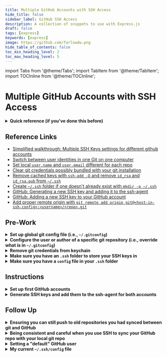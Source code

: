 ```yaml
---
title: Multiple GitHub Accounts with SSH Access
hide_title: false
sidebar_label: GitHub SSH Access
description: A collection of snippets to use with Express.js
draft: false
tags: [express]
keywords: [express]
image: https://github.com/farlowdw.png
hide_table_of_contents: false
toc_min_heading_level: 2
toc_max_heading_level: 5
---
```


import Tabs from '@theme/Tabs';
import TabItem from '@theme/TabItem';
import TOCInline from '@theme/TOCInline';

# Multiple GitHub Accounts with SSH Access

<details><summary> <strong>Quick reference (if you've done this before)</strong></summary>

Example GitHub email and username used for the process outlined below, respectively (this guide assumes you are using Bash as your shell): 

- GitHub Email: `johndoessh@gmail.com`
- GitHub Username: `johndoessh`

Quick version to copy and past line by line (do not copy and paste all at once; replace `JOHNDOESSH` as appropriate; step by step version with some commentary follows):

``` BASH
cd ~/.ssh
ssh-keygen -t rsa -b 4096 -C JOHNDOESSH@gmail.com
# id_rsa_JOHNDOESSH             # file in which to save the key
# Press Enter                   # do not associate a passphrase with key
# Press Enter                   # confirm no associated passphrase with key
eval "$(ssh-agent -s)"
echo -e "# JOHNDOESSH@gmail.com account (GitHub username: JOHNDOESSH)\nHost github-JOHNDOESSH\n\tHostName github.com\n\tUser git\n\tIdentityFile ~/.ssh/id_rsa_JOHNDOESSH" >> ~/.ssh/config
ssh-add -K ~/.ssh/id_rsa_JOHNDOESSH
pbcopy < ~/.ssh/id_rsa_JOHNDOESSH.pub
# https://github.com/settings/keys # <-- Visit this link to add the SSH key to your GitHub account
```

Now run the following to test your SSH connection:

``` BASH
cd ~/Desktop && mkdir example-repo && cd example-repo && echo "Example repo using SSH" >> README.md
git init
git config user.email "johndoessh@gmail.com"
git add .
git commit -m "initial commit"
git remote add origin 
git push -u origin master
```

Here is the entire process as a short video (open in new tab to see more clearly):

<p align='center'>
  <img src='https://user-images.githubusercontent.com/73844584/97923953-8017be80-1d24-11eb-865d-a24400992e9d.gif' />
</p>

The quick process outlined above is shown below in more detail:

1. **Navigate to `.ssh` folder in home directory:**
  ``` BASH
  cd ~/.ssh
  ```
  You want to be in the `~/.ssh` folder for the duration of setting up your SSH connection to your GitHub account.

2. **Generate SSH key associated with GitHub email:**
  ``` BASH
  ssh-keygen -t rsa -b 4096 -C "johndoessh@gmail.com"
  ```
  Use `id_rsa_johndoessh` when you encounter the following prompt after executing the line above: `Enter a file in which to save the key (/Users/you/.ssh/id_rsa): `. Then press `Enter` twice to avoid setting a passphrase (first to specify no passphrase and then again to confirm no passphrase).

3. **Start the ssh-agent in the background:**
  ``` BASH
  eval "$(ssh-agent -s)"
  ```

4. **Modify `~/.ssh/config` file to automatically load keys into the ssh-agent and store passphrases in keychain:**
  ``` BASH
  echo -e '# johndoessh@gmail.com account (GitHub username: johndoessh)\nHost github-johndoessh\n\tHostName github.com\n\tUser git\n\tIdentityFile ~/.ssh/id_rsa_johndoessh' >> ~/.ssh/config
  ```
  Executing the line above results in the following being written to the `~/.ssh/config` file (you can either do this step manually or programmatically as done above, but you must add these details, except the comment of course, to your `~/.ssh/config` file):
  ```
  # johndoessh@gmail.com account (GitHub username: johndoessh)
  Host github-johndoessh
    HostName github.com
    User git
    IdentityFile ~/.ssh/id_rsa_johndoessh
  ```

5. **Add SSH private key to ssh-agent and store passphrase in keychain:**
  ```
  ssh-add -K ~/.ssh/id_rsa_johndoessh
  ```

6. **Copy SSH public key to clipboard:**
  ```
  pbcopy < ~/.ssh/id_rsa_johndoessh.pub
  ```

| NOTE (local setup complete) |
| :--- |
| Everything involving the *local* set up concerning your SSH key to be used with GitHub should be done now. The step below simply involves actually adding your SSH key to your GitHub account. |

7. **[Add the SSH key to your GitHub account](https://github.com/settings/keys):**
  Click "New SSH key", create a descriptive title (whatever you want), paste the copied key from the step above into the "Key" input field, and then click "Add SSH key".

| NOTE (testing remote repo SSH connection) |
| :--- |
| The next few steps are really what it's all about. We will set up a dummy repository locally, `example-repo`, and we will create in this repository a sample `README.md` file with `Example repo using SSH` as its sole content. Then we will create a repository on GitHub called `example-repo-using-ssh`. Finally, we will test whether or not we can connect the local repo with the remote repo using SSH (we will test this by trying to push from the local repo to the remote repo by means of an SSH connection). |

8. **Create dummy local repo on desktop with `README.md` file:**
  ``` BASH
  cd ~/Desktop && mkdir example-repo && cd example-repo && echo "Example repo using SSH" >> README.md
  ```

9. **Initialize git repository:**
  ``` BASH
  git init
  ```

10. **Configure git repo user email (skip if this is for default GitHub account):**
  ``` BASH
  git config user.email "johndoessh@gmail.com"
  ```
  As detailed later in these notes, you can skip this step if you are setting things up for the *default* GitHub user.

11. **Add all changes to staging area:** 
  ``` BASH
  git add .
  ```

12. **Commit changes:**
  ``` BASH
  git commit -m "initial commit"
  ```

13. **Add remote origin (use default SSH code given by GitHub if this is for default GitHub account):** 
  ``` BASH
  git remote add origin git@github-johndoessh:johndoessh/example-repo-using-ssh.git
  ```

  On GitHub, the quick setup SSH option, by default, would give you something like `git@github.com:johndoessh/example-repo-using-ssh.git`. As detailed later in these notes, you can use this default boilerplate code *if and only if* the `johndoessh` GitHub account were your default GitHub account. Otherwise, as indicated above, you need to change the `github.com` part to `github-johndoessh`. Note that `github-johndoessh` is the Host we specified in our `~/.ssh/config` file previously:
  ```
  # johndoessh@gmail.com account (GitHub username: johndoessh)
  Host github-johndoessh
    HostName github.com
    User git
    IdentityFile ~/.ssh/id_rsa_johndoessh
  ```

  If `johndoessh` were our default GitHub user, then we would simply have `Host github.com` as the top line (this is detailed later in these notes).

14. **Push to master:**
  ``` BASH
  git push -u origin master
  ```

  This is the ultimate moment of truth. If everything works as expected, then we should see the terminal enumerating, counting, and writing objects along with some other git-specific things. In the end, we should see something like `Branch 'master' set up to track remote branch 'master' from 'origin'.` and we should be able to hop back to our GitHub repo, refresh the page, and see the minimal contents from `README.md` printed on the screen.

  As noted [here](https://stackoverflow.com/a/52064660/5209533), the `-u` flag in `git push -u origin master` adds a tracking reference to the upstream server you are pushing to. What is important here is that this lets you do a `git pull` without supplying any more arguments. For example, once you do a `git push -u origin master`, you can later call `git pull` and git will know that you actually meant `git pull origin master`. Otherwise, you'd have to type in the whole command.

---

</details>

## Reference Links

- [Simplified walkthrough: Multiple SSH Keys settings for different github accounts](https://gist.github.com/jexchan/2351996)
- [Switch between user identities in one Git on one computer](https://stackoverflow.com/a/9348040/5209533)
- [Set local `user.name` and `user.email` different for each repo](https://stackoverflow.com/a/42167480/5209533)
- [Clear git credentials possibly bundled with your git installation](https://stackoverflow.com/a/24130956/5209533)
- [Remove cached keys with `ssh-add -D` and remove `id_rsa` and `id_rsa.pub` from `~/.ssh`](https://unix.stackexchange.com/a/333657/127936)
- [Create `~/.ssh` folder if one doesn't already exist with `mkdir -p ~/.ssh`](https://superuser.com/a/635270/1039386)
- [GitHub: Generating a new SSH key and adding it to the ssh-agent](https://docs.github.com/en/free-pro-team@latest/github/authenticating-to-github/generating-a-new-ssh-key-and-adding-it-to-the-ssh-agent)
- [GitHub: Adding a new SSH key to your GitHub account](https://docs.github.com/en/free-pro-team@latest/github/authenticating-to-github/adding-a-new-ssh-key-to-your-github-account)
- [Add proper remote origin with `git remote add origin git@<host-in-ssh-config>:<username>/<repo>.git`](https://gist.github.com/jexchan/2351996#gistcomment-1238647)

## Pre-Work

<details><summary> <strong>Set up global git config file (i.e., <code>~/.gitconfig</code>)</strong></summary>

Make sure you have a `.gitconfig` file in your Home directory: `cd ~ && ls -1a`. If you do not see `.gitconfig` in the listed contents, then simply create one by executing the following: `touch .gitconfig`. The goal is to configure some settings for git *globally* and then be able to apply settings *locally*. 

- **Global git settings:** Global git settings, found in `~/.gitconfig`, will apply to *every* git repository you create (unless specified otherwise).
- **Local git settings:** You can override your global git settings on a repository-by-repository basis (i.e., you can override global git repository settings by adding *local* git repository settings). When you initialize a git repository with `git init`, the `.git` folder that is created has the following directory structure (as of Nov 3, 2020):

  ```
  .
  ├── HEAD
  ├── config
  ├── description
  ├── hooks
  │   ├── applypatch-msg.sample
  │   ├── commit-msg.sample
  │   ├── fsmonitor-watchman.sample
  │   ├── post-update.sample
  │   ├── pre-applypatch.sample
  │   ├── pre-commit.sample
  │   ├── pre-push.sample
  │   ├── pre-rebase.sample
  │   ├── pre-receive.sample
  │   ├── prepare-commit-msg.sample
  │   └── update.sample
  ├── info
  │   └── exclude
  ├── objects
  │   ├── info
  │   └── pack
  └── refs
      ├── heads
      └── tags
  ```

  The `config` file is what we are interested in. This `config` file is *local* to the git repository in which it resides. We can specify settings in this `.git/config` file that override the default settings applied globally to all git repositories in the `~/.gitconfig` file.

Given that we will be setting up multiple GitHub accounts to be used with git on the same computer, it is imperative that the `~/.gitconfig` file contain only what is pertinent to what you want to be considered the "default" GitHub user. For example, here is a small snippet from my own `~/.gitconfig`:

```
[user]
	email = daniel.w.farlow@gmail.com
	name = Daniel Farlow
[core]
	editor = nano
	excludesfile = /Users/danielfarlow/.gitignore_global
```

This means that, by default, if we initialize a git repo locally and sync it remotely to a GitHub repo, then commits on GitHub will show up as being authored by the username GitHub has on file associated with `daniel.w.farlow@gmail.com`, namely `farlowd` (it also means the `nano` editor will be the default one for repos and every repo should ignore what is listed in `/Users/danielfarlow/.gitignore_global`). That is fine if that is the intended behavior, but that will not be the intended behavior in parts of this guide as we are trying to set up *multiple* GitHub accounts with commits by *different* authors all managed on the same computer by the same person. 

The next note details how to make sure GitHub recognizes what you want (i.e., author of commit message, etc.), how to override global git settings in a local git repository, etc.

---

</details>

<details><summary> <strong>Configure the user or author of a specific git repository (i.e., override what is in <code>~/.gitconfig</code>)</strong></summary>

As observed in the previous note, `[user]` details that appear in the `~/.gitconfig` file will apply to *every* git repository by default, unless specified otherwise. How do you specify otherwise? Every git repository has a `config` file that is *local to that git repository* and may be inspected by looking at `.git/config` (i.e., initializing a git repo within a directory results in a `.git` folder being added to that directory and the `config` file is located within the `.git` folder). 

As noted in [this answer](https://stackoverflow.com/a/42167480/5209533), you can set the `[user]` name and email as desired on a *global* or *local* basis:

- **globally** (this programmatically updates/writes to `~/.gitconfig`): 

  ``` BASH
  git config --global user.name "My Global Name"
  git config --global user.email global@email.com
  ```

  Note that the above is effectively the same as opening `~/.gitconfig` and writing the following manually and then saving:

  ```
  [user]
    name = My Global Name
    email = global@email.com
  ```

- **locally** (this programmatically updates/writes to `.git/config` in a git repository):

  ``` BASH
  git config user.name "My Local Name"
  git config user.email local@email.com
  ```

  Note that the above is effectively the same as opening `.git/config` in a local repository and writing the following manually and then saving:

  ```
  [user]
    name = My Local Name
    email = local@email.com
  ```

As a commentor notes, you can *check* what your current settings are without looking at `.git/config` directly by omitting the last part: `git config user.email` or `git config user.name`. 

**Why all the fuss?** Because if you want commits to show up on GitHub as being authored by *different* users instead of just your single default user, then you will need to set `user.email` locally using `git config user.email` in whatever repository is *not* being authored by the default user. GitHub identifies the author of the commit and displays this author based on what email is used. 

---

</details>

<details><summary> <strong>Remove git credentials from keychain</strong></summary>

As [this answer](https://stackoverflow.com/a/24130956/5209533) on Stack Overflow notes, how you installed git may result in the install caching your git credentials in your keychain. You can start by removing this potential source of issues.

Start keychain access (start spotlight via cmd + space, type keychain, press enter). Under keychains on the upper left, select "login" Under category on the left, select "passwords". Find the name "github" and delete it.

As [the answer immediately below this one](https://stackoverflow.com/a/39441299/5209533) notes, GitHub identifies you by the SSH key it sees, not by any setting from git (more on this soon). For now, as noted in the answer, you can use `ssh-add -l` to determine which keys are in your keyring, and `ssh-add -d <keyfile>` to remove a key from your keyring, if it doesn't work remove the 'unwanted' ssh key from `~/.ssh/config`.

Given the above, and as we will see later, simply run `ssh-add -D` to delete all cached keys before embarking on the rest of this journey.

---

</details>

<details><summary> <strong>Make sure you have an <code>.ssh</code> folder to store your SSH keys in</strong></summary>

Make sure you have an `.ssh` folder in your home directory (`~`) in which to store your keys; for example, try `cd ~/.ssh`. If this fails, then you likely do not have an `.ssh` folder yet and that is fine. As [this answer](https://superuser.com/a/635270/1039386) notes, if you have never generated any SSH keys, or you have not used SSH yet, then the `.ssh` folder does not *need* to exist. Since the goal now is to use SSH with GitHub, we will need this folder to exist. Run the following if you do not have an `.ssh` folder: `mkdir -p ~/.ssh`.

---

</details>

<details><summary> <strong>Make sure you have a <code>config</code> file in your <code>.ssh</code> folder</strong></summary>

Assuming you have an `.ssh` folder, navigate to it and see if you have a `config` file present: `cd ~/.ssh && ls -al`. If no `config` file appears, then you will need to create it: `touch ~/.ssh/config`. 

We will return to the `config` file before long to configure how we want SSH to work with our separate GitHub accounts.

---

</details>

## Instructions

<details><summary> <strong>Set up first GitHub accounts</strong></summary>

Set up your GitHub accounts. For this write-up, the following was used for the first account:

- GitHub username: `multipleaccounts1`
- GitHub email: `tylerhansbrough@gmail.com`

And the following was used for the second account (make sure to verify your email for both).

- GitHub username: `multipleaccounts2`
- GitHub email: `tylerhansbrough50@gmail.com`

---

</details>

<details><summary> <strong>Generate SSH keys and add them to the ssh-agent for both accounts</strong></summary>

**NOTE:** Be sure to first read the note above about configuring the user or author of a specific git repository. That note explains why `git config user.email` is used in some of the instructions that appear below.

We will now follow [the GitHub docs](https://docs.github.com/en/free-pro-team@latest/github/authenticating-to-github/generating-a-new-ssh-key-and-adding-it-to-the-ssh-agent) to generate and store our SSH keys as well as how we configure our settings. Do the following while inside the `~/.ssh` folder (use Bash as your shell):

### Example 1

- `ssh-keygen -t rsa -b 4096 -C "tylerhansbrough@gmail.com"`
  + When prompted to enter a file in which to save the key, type the following: `id_rsa_th`
  + When prompted for the passphrase, simply hit Enter twice
  + Run the following after receiving notification of your id and public key being saved: `eval "$(ssh-agent -s)"`
  + Add the following to the `config` file in your `~/.ssh` folder:

    ```
    # tylerhansbrough@gmail.com account (GitHub username: multipleaccounts1)
    Host github-th
      HostName github.com
      User git
      IdentityFile ~/.ssh/id_rsa_th
    ```

  + Run the following: `ssh-add -K ~/.ssh/id_rsa_th`
  + [Add the SSH key to your GitHub account](https://docs.github.com/en/free-pro-team@latest/github/authenticating-to-github/adding-a-new-ssh-key-to-your-github-account) by doing the following:
    * Go to your profile settings (click on your profile picture and navigate to settings), click the "SSH and GPG keys" in the menu, and click "New SSH key" or "Add SSH key". In the "Title" field, add a descriptive label for the new key. For example, if you're using a personal Mac, you might call this key "Personal MacBook Air". To paste your key into the "Key" field, go back to your terminal and run the following (this copies the contents of the `id_rsa_th.pub` file to your clipboard): `pbcopy < ~/.ssh/id_rsa_th.pub`. Paste this into the "Key" field and then click "Add SSH key" (confirm your GitHub password, if needed).

To test all of the above out, first go to your GitHub account and create a new repository called `examplerepo1`. For the quick setup screen that immediately follows, click "SSH" instead of "HTTPS", and you will be greeted by something like `git@github.com:multipleaccounts1/examplerepo1.git`. But recall the `config` file:

``` BASH
# tylerhansbrough@gmail.com account (GitHub username: multipleaccounts1)
Host github-th
  HostName github.com
  User git
  IdentityFile ~/.ssh/id_rsa_th
```

As noted [here](https://gist.github.com/jexchan/2351996#gistcomment-1238647) we need to add something like 

````
git remote add origin git@<host-in-ssh-config>:<username>/<repo>.git
```` 

**instead of** doing something like `git remote add origin git@github.com:multipleaccounts1/examplerepo1.git`, where this is effectively the same as editing your `.git/config` file (in the link above, `git remote set-url` was used instead of `git remote add` and this was to modify an *already existing* git repo synced with GitHub instead of *adding* one). So run the following when appropriate (detailed momentarily--you have to initialize a git repo first):

``` BASH
git remote add origin git@github-th:multipleaccounts1/examplerepo1.git
```

To see everything come together now, run the following in order:

``` BASH
cd ~/Desktop/
mkdir firstexamplerepo
cd firstexamplerepo
touch README.md
echo "thgithub" >> README.md
git init
git config user.email "tylerhansbrough@gmail.com"
git add .
git commit -m "initial commit"
# instead of the normal: git remote add origin git@github.com:multipleaccounts1/examplerepo1.git
git remote add origin git@github-th:multipleaccounts1/examplerepo1.git
git push -u origin master
```

### Example 2

- `ssh-keygen -t rsa -b 4096 -C "tylerhansbrough50@gmail.com"`
  + When prompted to enter a file in which to save the key, type the following: `id_rsa_th50`
  + When prompted for the passphrase, simply hit Enter twice
  + Run the following after receiving notification of your id and public key being saved (use `bash` instead of something like `fish` for your shell): `eval "$(ssh-agent -s)"`
  + Add the following to the `config` file in your `.ssh` folder:

    ```
    # tylerhansbrough50@gmail.com account (GitHub username: multipleaccounts2)
    Host github-th50
      HostName github.com
      User git
      IdentityFile ~/.ssh/id_rsa_th50
    ```

  + Run the following: `ssh-add -K ~/.ssh/id_rsa_th50`
  + [Add the SSH key to your GitHub account](https://docs.github.com/en/free-pro-team@latest/github/authenticating-to-github/adding-a-new-ssh-key-to-your-github-account) by doing the following:
    * Go to your profile settings (click on your profile picture and navigate to settings), click the "SSH and GPG keys" in the menu, and click "New SSH key" or "Add SSH key". In the "Title" field, add a descriptive label for the new key. For example, if you're using a personal Mac, you might call this key "Personal MacBook Air". To paste your key into the "Key" field, go back to your terminal and run the following (this copies the contents of the `id_rsa_th.pub` file to your clipboard): `pbcopy < ~/.ssh/id_rsa_th50.pub`. Paste this into the "Key" field and then click "Add SSH key" (confirm your GitHub password, if needed).

To test all of the above out, first go to your GitHub account and create a new repository called `examplerepo2`. For the quick setup screen that immediately follows, click "SSH" instead of "HTTPS", and you will be greeted by something like `git@github.com:multipleaccounts2/examplerepo2.git`. But recall the `config` file:

``` BASH
# tylerhansbrough50@gmail.com account (GitHub username: multipleaccounts2)
Host github-th50
  HostName github.com
  User git
  IdentityFile ~/.ssh/id_rsa_th50
```

As noted [here](https://gist.github.com/jexchan/2351996#gistcomment-1238647) we need to add something like 

````
git remote add origin git@<host-in-ssh-config>:<username>/<repo>.git
```` 

**instead of** doing something like `git remote add origin git@github.com:multipleaccounts2/examplerepo2.git`, where this is effectively the same as editing your `.git/config` file (in the link, `set-url` was used instead of `add` and this was to modify an already existing git repo synced with GitHub instead of *adding* one). So run the following when appropriate (detailed momentarily--you have to initialize a git repo first):

``` BASH
git remote add origin git@github-th50:multipleaccounts2/examplerepo2.git
```

To see everything come together now, run the following in order:

``` BASH
cd ~/Desktop/
mkdir secondexamplerepo
cd secondexamplerepo
touch README.md
echo "th50github" >> README.md
git init
git config user.email "tylerhansbrough50@gmail.com"
git add .
git commit -m "initial commit"
# instead of the normal: git remote add origin git@github.com:multipleaccounts2/examplerepo2.git
git remote add origin git@github-th50:multipleaccounts2/examplerepo2.git
git push -u origin master
```

---

</details>

## Follow Up

<details><summary> <strong>Ensuring you can still push to old repositories you had synced between git and GitHub</strong></summary>

It's easy to forget the importance of, or be completely unaware of, the `.git/config` file in all repositories where you have previously set up git and remotely synced it with one of your repositories on GitHub. To make sure you can still push to such repositories, make sure you inspect your `.git/config` file and compare it with your `config` file in your `.ssh` folder. 

For example, I originally had 

```
[remote "origin"]
	url = git@github.com:daniel-farlow/just-express.git
```

in the `.git/config` folder of my `just-express` directory, but I added another GitHub account to be used as my primary one and I now had the following in `~/.ssh/config` after reconfiguring things:

```
#daniel-farlow account
Host github-daniel-farlow
  HostName github.com
  User git
  IdentityFile ~/.ssh/id_rsa_daniel-farlow
```

When I tried to push to sync everything on GitHub with what was in my local repository, I encountered an "access denied" error. Why? The reason was due to my new configuration. What was previously

```
[remote "origin"]
	url = git@github.com:daniel-farlow/just-express.git
```

in `.git/config` needed to now become

```
[remote "origin"]
  url = git@github-daniel-farlow:daniel-farlow/just-express.git
```

Specifically, note how `github.com` (the host) changed to `github-daniel-farlow` and how this reflects what is in the `~/.ssh/config` file. 

Hence, if you have changed your configuration, then you may need to go back through several repositories to update the remote origin as detailed above. You can do this via `git remote set-url ...` as opposed to editing the `.git/config` file directly (the `.git/config` file is what is changed in both cases; `git remote set-url ...` simply writes to this file).

Whatever the case, you need to make sure you are effectively syncing your remote GitHub repository with your local git repository. The next note details how to do this on a consistent basis.

---

</details>

<details><summary> <strong>Being consistent and careful when you use SSH to sync your GitHub repo with your local git repo</strong></summary>

As noted previously, when creating a repository on GitHub, the quick setup offers you an SSH option: 

```
git@github.com:<username-of-github-account>/<repository-name>.git
```

When you change your SSH config in `~/.ssh/config` you need to be somewhat careful here. For example, consider the following `~/.ssh/config`:

```
# tylerhansbrough@gmail.com account (GitHub username: multipleaccounts1)
Host github-th
  HostName github.com
  User git
  IdentityFile ~/.ssh/id_rsa_th

# tylerhansbrough50@gmail.com account (GitHub username: multipleaccounts2)
Host github-th50
  HostName github.com
  User git
  IdentityFile ~/.ssh/id_rsa_th50
```

If we are using our GitHub account with username `multipleaccounts1` and we have just created the GitHub repository `becareful`, then instead of using the default SSH option that GitHub gives us

```
git@github.com:multipleaccounts1/becareful.git
```

by doing 

```
git remote add origin git@github.com:multipleaccounts1/becareful.git
```

we should **INSTEAD** do the following in our local git repository:

```
git remote add origin git@github-th:multipleaccounts1/becareful.git
```

Then we should be able to push now. With all of the above said, it is worth mentioning that you may want to have what you consider your *default* GitHub account detailed in your `~/.ssh/config` (modifying the SSH option every single time you create a GitHub repository, as detailed in the previous note, can get rather cumbersome). Head to the next note for details on setting up a sort of "default user".

---

</details>

<details><summary> <strong>Setting a "default" GitHub user</strong></summary>

In many ways, [this answer](https://stackoverflow.com/a/9348040/5209533) on Stack Overflow details all that is necessary, but we will repurpose the answer to mesh well with the examples we have used so far. As the linked to answer notes, the crucial part in setting up a sort of "default" GitHub user is to use a different ssh psuedo-host for each account with `github.com` being assigned to what we want to consider the "default" GitHub account. 

For example, suppose we want our GitHub account with username `multipleaccounts1` to be the "default" account. Before changing the ssh psuedo-host, we should *globally* change the `[user]` email as observed in an earlier note about configuring the user or author for a local git repository:

``` BASH
# git config --global user.name "Some Name" # IF YOU WANT TO UPDATE THE DEFAULT NAME
git config --global user.email "tylerhansbrough@gmail.com"
```

Now we simply need to change the ssh psuedo-host for `multipleaccounts1` from `github-th` to `github.com`. That is, in `~/.ssh/config`, we need to change

```
# tylerhansbrough@gmail.com account (GitHub username: multipleaccounts1)
Host github-th
  HostName github.com
  User git
  IdentityFile ~/.ssh/id_rsa_th
```

to

```
# tylerhansbrough@gmail.com account (GitHub username: multipleaccounts1)
Host github.com
  HostName github.com
  User git
  IdentityFile ~/.ssh/id_rsa_th
```

Let's see what this does. On GitHub, while using the account with username `multipleaccounts1`, create a repository titled `becareful`. The SSH option given by GitHub is as follows:

```
git@github.com:multipleaccounts1/becareful.git
```

The upshot of all this is that *we do not have to change this now* and we also do not have to use `git config user.email "tylerhansbrough@gmail.com"`. That is, instead of sequentially running 

``` BASH
cd ~/Desktop/
mkdir becareful
cd becareful
touch README.md
echo "thbecareful" >> README.md
git init
git config user.email "tylerhansbrough@gmail.com" # KEEP EYES ON THIS
git add .
git commit -m "initial commit"
git remote add origin git@github-th:multipleaccounts1/becareful.git # KEEP EYES ON THIS TOO
git push -u origin master
```

we can instead run

``` BASH
cd ~/Desktop/
mkdir becareful
cd becareful
touch README.md
echo "thbecareful" >> README.md
git init
git add .
git commit -m "initial commit"
git remote add origin git@github.com:multipleaccounts1/becareful.git # DID NOT HAVE TO CHANGE WHAT GITHUB GAVE US!
git push -u origin master
```

Notice how we did not have to use `git config user.email "tylerhansbrough@gmail.com"` at all and we also did not have to change the boilerplate SSH code that GitHub gave us when setting up the repository. Quite convenient! Of course, if we wanted to use the GitHub account with username `multipleaccounts2` instead, then we would need to change 

``` BASH
git@github.com:multipleaccounts2/becareful.git
``` 

to 

```
git@github-th50:multipleaccounts2/becareful.git
```

as well as add `git config user.email "tylerhansbrough50@gmail.com"`.

One slightly subtle thing to remember is how your configuration changes propagate to not only pushing but also pulling, cloning, etc. That is why, in [the model answer](https://stackoverflow.com/a/9348040/5209533), with `~/.ssh/config` as 

``` BASH
# Default GitHub user (joe)
Host github.com
  HostName github.com
  User git
  IdentityFile /Users/joe/.ssh/id_rsa

# Client user (client)
Host github-client
  HostName github.com
  User git
  IdentityFile /Users/joe/.ssh/id_rsa_client
```

we are told that we then have two corresponding remotes:

``` BASH
git clone git@github.com:joe/my_repo.git
```

and

``` BASH
git clone git@github-client:client/his_repo.git
```

Hence, using our example, if you want to clone [the linux repo](https://github.com/torvalds/linux) on GitHub using your `multipleaccounts1` GitHub account, then all you have to do now is simply execute the following:

``` BASH
git clone git@github.com:torvalds/linux.git
```

But if you want to clone the linux repository using your `multipleaccounts2` GitHub account, then you will need to execute the following instead:

``` BASH
git clone git@github-th50:torvalds/linux.git
```

As the model answer concludes, you can specify different emails and other user details (and more than just user details) by editing the `[user]` settings in `.git/config`.

---

</details>

<details><summary> <strong>My current <code>~/.ssh/config</code> file</strong></summary>

As of right now, I have the following in my `~/.ssh/config` file:

```
IPQoS=throughput
# daniel.w.farlow@gmail.com account (GitHub username: dfarlow)
Host github.com
  HostName github.com
  User git
  IdentityFile ~/.ssh/id_rsa_dfarlow

# dan.farlow@gmail.com account (GitHub username: daniel-farlow)
Host github-daniel-farlow
  HostName github.com
  User git
  IdentityFile ~/.ssh/id_rsa_daniel-farlow

# tylerhansbrough@gmail.com account (GitHub username: multipleaccounts1)
Host github-th
  HostName github.com
  User git
  IdentityFile ~/.ssh/id_rsa_th

# tylerhansbrough50@gmail.com account (GitHub username: multipleaccounts2)
Host github-th50
  HostName github.com
  User git
  IdentityFile ~/.ssh/id_rsa_th50
```

I also have the following in my `~/.gitconfig` file:

```
[user]
	email = daniel.w.farlow@gmail.com
	name = Daniel Farlow
[core]
	editor = nano
	excludesfile = /Users/danielfarlow/.gitignore_global
```

The result is that my GitHub account with email `daniel.w.farlow@gmail.com` (and username `dfarlow` on GitHub) is my "default" GitHub account. If I want to have commits on GitHub show up as coming from the following authors, then I need to take the following actions:

- **dfarlow:** This is the username associated with `daniel.w.farlow@gmail.com` on GitHub and since

  ```
  [user]
    email = daniel.w.farlow@gmail.com
    name = Daniel Farlow
  ```

  is in my `~/.gitconfig` file, every git repository I initialize on my computer will, by default (and hence the idea of a "default" GitHub account), have `dfarlow` as the author (i.e., the GitHub username associated with the `[user]` email in my `~/.gitconfig` file) for commits and other things on GitHub.

- **daniel-farlow:** This is the username associated with `dan.farlow@gmail.com` on GitHub, and `dan.farlow@gmail.com` *does not* show up as the `[user]` email in my `~/.gitconfig` file; thus, in order for commits and other such actions on GitHub to show up as having come from `daniel-farlow`, the following will need to be run after executing `git init` in a local repository (or at another time of choosing):

  ```
  git config user.email = "dan.farlow@gmail.com"
  ```

  This will ensure actions on GitHub are associated with author/username `daniel-farlow` which is linked to `dan.farlow@gmail.com` on GitHub.

- **multipleaccounts1:** This is the username associated with `tylerhansbrough@gmail.com` on GitHub, and `tylerhansbrough@gmail.com` *does not* show up as the `[user]` email in my `~/.gitconfig` file; thus, in order for commits and other such actions on GitHub to show up as having come from `multipleaccounts1`, the following will need to be run after executing `git init` in a local repository (or at another time of choosing):

  ```
  git config user.email = "tylerhansbrough@gmail.com"
  ```

  This will ensure actions on GitHub are associated with author/username `multipleaccounts1` which is linked to `tylerhansbrough@gmail.com` on GitHub.

- **multipleaccounts2:** This is the username associated with `tylerhansbrough50@gmail.com` on GitHub, and `tylerhansbrough50@gmail.com` *does not* show up as the `[user]` email in my `~/.gitconfig` file; thus, in order for commits and other such actions on GitHub to show up as having come from `multipleaccounts2`, the following will need to be run after executing `git init` in a local repository (or at another time of choosing):

  ```
  git config user.email = "tylerhansbrough50@gmail.com"
  ```

  This will ensure actions on GitHub are associated with author/username `multipleaccounts2` which is linked to `tylerhansbrough50@gmail.com` on GitHub.

---

</details>